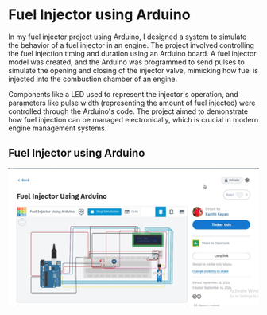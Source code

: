 # Fuel Injector using Arduino
In my fuel injector project using Arduino, I designed a system to simulate the behavior of a fuel injector in an engine. The project involved controlling the fuel injection timing and duration using an Arduino board. A fuel injector model was created, and the Arduino was programmed to send pulses to simulate the opening and closing of the injector valve, mimicking how fuel is injected into the combustion chamber of an engine.

Components like a  LED  used to represent the injector's operation, and parameters like pulse width (representing the amount of fuel injected) were controlled through the Arduino's code. The project aimed to demonstrate how fuel injection can be managed electronically, which is crucial in modern engine management systems.

## Fuel Injector using Arduino
![Fuel Injector using Arduino](https://github.com/Karthikeyanmac/Fuel-Injector-using-Arduino/blob/main/fuel%20injector%20system%20using%20arduino.jpg)






